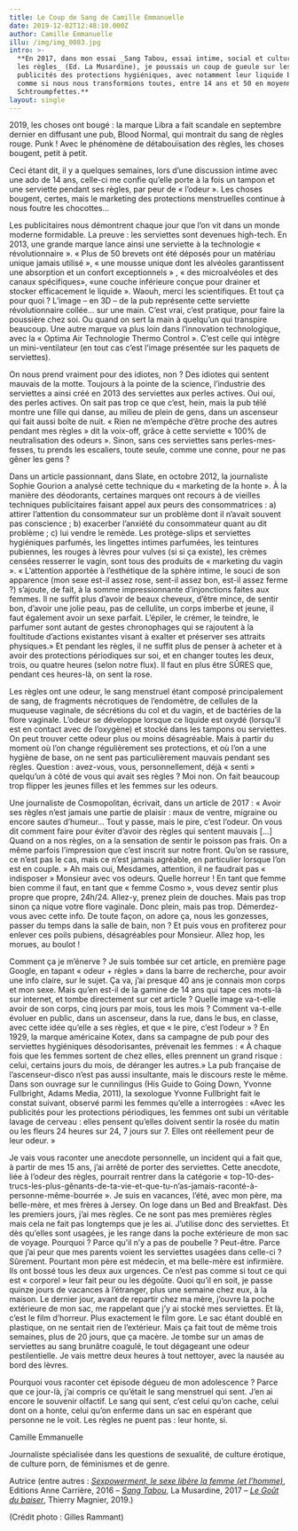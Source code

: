 ```yaml
---
title: Le Coup de Sang de Camille Emmanuelle
date: 2019-12-02T12:48:10.000Z
author: Camille Emmanuelle
illu: /img/img_0083.jpg
intro: >-
  **En 2017, dans mon essai _Sang Tabou, essai intime, social et culturel sur
  les règles_ (Ed. La Musardine), je poussais un coup de gueule sur les
  publicités des protections hygiéniques, avec notamment leur liquide bleu,
  comme si nous nous transformions toutes, entre 14 ans et 50 en moyenne, en
  Schtroumpfettes.**
layout: single
---
```

2019, les choses ont bougé : la marque Libra a fait scandale en septembre dernier en diffusant une pub, Blood Normal, qui montrait du sang de règles rouge. Punk ! Avec le phénomène de détabouïsation des règles, les choses bougent, petit à petit. 

Ceci étant dit, il y a quelques semaines, lors d’une discussion intime avec une ado de 14 ans, celle-ci me confie qu’elle porte à la fois un tampon et une serviette pendant ses règles, par peur de « l’odeur ». Les choses bougent, certes, mais le marketing des protections menstruelles continue à nous foutre les chocottes… 

Les publicitaires nous démontrent chaque jour que l’on vit dans un monde moderne formidable. La preuve : les serviettes sont devenues high-tech. En 2013, une grande marque lance ainsi une serviette à la technologie « révolutionnaire ». « Plus de 50 brevets ont été déposés pour un matériau unique jamais utilisé », « une mousse unique dont les alvéoles garantissent une absorption et un confort exceptionnels » , « des microalvéoles et des canaux spécifiques», «une couche inférieure conçue pour drainer et stocker efficacement le liquide ». Waouh, merci les scientifiques. Et tout ça pour quoi ? L’image – en 3D – de la pub représente cette serviette révolutionnaire collée… sur une main. C’est vrai, c’est pratique, pour faire la poussière chez soi. Ou quand on sert la main à quelqu’un qui transpire beaucoup. Une autre marque va plus loin dans l’innovation technologique, avec la « Optima Air Technologie Thermo Control ». C’est celle qui intègre un mini-ventilateur (en tout cas c’est l’image présentée sur les paquets de serviettes). 

On nous prend vraiment pour des idiotes, non ? Des idiotes qui sentent mauvais de la motte. Toujours à la pointe de la science, l’industrie des serviettes a ainsi créé en 2013 des serviettes aux perles actives. Oui oui, des perles actives. On sait pas trop ce que c’est, hein, mais la pub télé montre une fille qui danse, au milieu de plein de gens, dans un ascenseur qui fait aussi boîte de nuit. « Rien ne m’empêche d’être proche des autres pendant mes règles » dit la voix-off, grâce à cette serviette « 100% de neutralisation des odeurs ». Sinon, sans ces serviettes sans perles-mes-fesses, tu prends les escaliers, toute seule, comme une conne, pour ne pas gêner les gens ? 

Dans un article passionnant, dans Slate, en octobre 2012, la journaliste Sophie Gourion a analysé cette technique du « marketing de la honte ». À la manière des déodorants, certaines marques ont recours à de vieilles techniques publicitaires faisant appel aux peurs des consommatrices : a) attirer l’attention du consommateur sur un problème dont il n’avait souvent pas conscience ; b) exacerber l’anxiété du consommateur quant au dit problème ; c) lui vendre le remède. Les protège-slips et serviettes hygiéniques parfumés, les lingettes intimes parfumées, les teintures pubiennes, les rouges à lèvres pour vulves (si si ça existe), les crèmes censées resserrer le vagin, sont tous des produits de « marketing du vagin ». « L’attention apportée à l’esthétique de la sphère intime, le souci de son apparence (mon sexe est-il assez rose, sent-il assez bon, est-il assez ferme ?) s’ajoute, de fait, à la somme impressionnante d’injonctions faites aux femmes. Il ne suffit plus d’avoir de beaux cheveux, d’être mince, de sentir bon, d’avoir une jolie peau, pas de cellulite, un corps imberbe et jeune, il faut également avoir un sexe parfait. L’épiler, le crémer, le teindre, le parfumer sont autant de gestes chronophages qui se rajoutent à la foultitude d’actions existantes visant à exalter et préserver ses attraits physiques.» Et pendant les règles, il ne suffit plus de penser à acheter et à avoir des protections périodiques sur soi, et en changer toutes les deux, trois, ou quatre heures (selon notre flux). Il faut en plus être SÛRES que, pendant ces heures-là, on sent la rose. 

Les règles ont une odeur, le sang menstruel étant composé principalement de sang, de fragments nécrotiques de l’endomètre, de cellules de la muqueuse vaginale, de sécrétions du col et du vagin, et de bactéries de la flore vaginale. L’odeur se développe lorsque ce liquide est oxydé (lorsqu’il est en contact avec de l’oxygène) et stocké dans les tampons ou serviettes. On peut trouver cette odeur plus ou moins désagréable. Mais à partir du moment où l’on change régulièrement ses protections, et où l’on a une hygiène de base, on ne sent pas particulièrement mauvais pendant ses règles. Question : avez-vous, vous, personnellement, déjà « senti » quelqu’un à côté de vous qui avait ses règles ? Moi non. On fait beaucoup trop flipper les jeunes filles et les femmes sur les odeurs. 

Une journaliste de Cosmopolitan, écrivait, dans un article de 2017 : « Avoir ses règles n’est jamais une partie de plaisir : maux de ventre, migraine ou encore sautes d’humeur… Tout y passe, mais le pire, c’est l’odeur. On vous dit comment faire pour éviter d’avoir des règles qui sentent mauvais \[…] Quand on a nos règles, on a la sensation de sentir le poisson pas frais. On a même parfois l’impression que c’est inscrit sur notre front. Qu’on se rassure, ce n’est pas le cas, mais ce n’est jamais agréable, en particulier lorsque l’on est en couple. » Ah mais oui, Mesdames, attention, il ne faudrait pas « indisposer » Monsieur avec vos odeurs. Quelle horreur ! En tant que femme bien comme il faut, en tant que « femme Cosmo », vous devez sentir plus propre que propre, 24h/24. Allez-y, prenez plein de douches. Mais pas trop sinon ça nique votre flore vaginale. Donc plein, mais pas trop. Démerdez-vous avec cette info. De toute façon, on adore ça, nous les gonzesses, passer du temps dans la salle de bain, non ? Et puis vous en profiterez pour enlever ces poils pubiens, désagréables pour Monsieur. Allez hop, les morues, au boulot ! 

Comment ça je m’énerve ? Je suis tombée sur cet article, en première page Google, en tapant « odeur + règles » dans la barre de recherche, pour avoir une info claire, sur le sujet. Ça va, j’ai presque 40 ans je connais mon corps et mon sexe. Mais qu’en est-il de la gamine de 14 ans qui tape ces mots-là sur internet, et tombe directement sur cet article ? Quelle image va-t-elle avoir de son corps, cinq jours par mois, tous les mois ? Comment va-t-elle évoluer en public, dans un ascenseur, dans la rue, dans le bus, en classe, avec cette idée qu’elle a ses règles, et que « le pire, c’est l’odeur » ? En 1929, la marque américaine Kotex, dans sa campagne de pub pour des serviettes hygiéniques désodorisantes, prévenait les femmes : « À chaque fois que les femmes sortent de chez elles, elles prennent un grand risque : celui, certains jours du mois, de déranger les autres.» La pub française de l’ascenseur-disco n’est pas aussi insultante, mais le discours reste le même. Dans son ouvrage sur le cunnilingus (His Guide to Going Down, Yvonne Fullbright, Adams Media, 2011), la sexologue Yvonne Fullbright fait le constat suivant, observé parmi les femmes qu’elle a interrogées : «Avec les publicités pour les protections périodiques, les femmes ont subi un véritable lavage de cerveau : elles pensent qu’elles doivent sentir la rosée du matin ou les fleurs 24 heures sur 24, 7 jours sur 7. Elles ont réellement peur de leur odeur. » 

Je vais vous raconter une anecdote personnelle, un incident qui a fait que, à partir de mes 15 ans, j’ai arrêté de porter des serviettes. Cette anecdote, liée à l’odeur des règles, pourrait rentrer dans la catégorie « top-10-des-trucs-les-plus-gênants-de-ta-vie-et-que-tu-n’as-jamais-raconté-à-personne-même-bourrée ». Je suis en vacances, l’été, avec mon père, ma belle-mère, et mes frères à Jersey. On loge dans un Bed and Breakfast. Dès les premiers jours, j’ai mes règles. Ce ne sont pas mes premières règles mais cela ne fait pas longtemps que je les ai. J’utilise donc des serviettes. Et dès qu’elles sont usagées, je les range dans la poche extérieure de mon sac de voyage. Pourquoi ? Parce qu’il n’y a pas de poubelle ? Peut-être. Parce que j’ai peur que mes parents voient les serviettes usagées dans celle-ci ? Sûrement. Pourtant mon père est médecin, et ma belle-mère est infirmière. Ils ont bossé tous les deux aux urgences. Ce n’est pas comme si tout ce qui est « corporel » leur fait peur ou les dégoûte. Quoi qu’il en soit, je passe quinze jours de vacances à l’étranger, plus une semaine chez eux, à la maison. Le dernier jour, avant de repartir chez ma mère, j’ouvre la poche extérieure de mon sac, me rappelant que j’y ai stocké mes serviettes. Et là, c’est le film d’horreur. Plus exactement le film gore. Le sac étant doublé en plastique, on ne sentait rien de l’extérieur. Mais ça fait tout de même trois semaines, plus de 20 jours, que ça macère. Je tombe sur un amas de serviettes au sang brunâtre coagulé, le tout dégageant une odeur pestilentielle. Je vais mettre deux heures à tout nettoyer, avec la nausée au bord des lèvres. 

Pourquoi vous raconter cet épisode dégueu de mon adolescence ? Parce que ce jour-là, j’ai compris ce qu’était le sang menstruel qui sent. J’en ai encore le souvenir olfactif. Le sang qui sent, c’est celui qu’on cache, celui dont on a honte, celui qu’on enferme dans un sac en espérant que personne ne le voit. Les règles ne puent pas : leur honte, si. 



Camille Emmanuelle

Journaliste spécialisée dans les questions de sexualité, de culture érotique, de culture porn, de féminismes et de genre.

Autrice (entre autres : [_Sexpowerment, le sexe libère la femme (et l’homme)_](http://www.anne-carriere.fr/ouvrage_sexpowerment-camille-emmanuelle-288.html), Editions Anne Carrière, 2016 –  [_Sang Tabou_](https://www.lamusardine.com/P31232-sang-tabou-emmanuelle-camille.html), La Musardine, 2017 – [_Le Goût du baiser_](https://www.editions-thierry-magnier.com/9791035202941-l-camille-emmanuelle-le-gout-du-baiser.htm), Thierry Magnier, 2019.)

(Crédit photo : Gilles Rammant)

